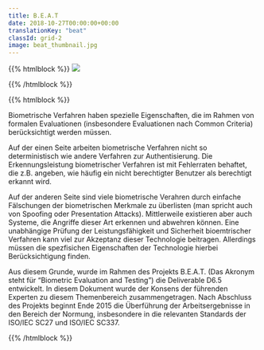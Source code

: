 ```yaml
---
title: B.E.A.T
date: 2018-10-27T00:00:00+00:00
translationKey: "beat"
classId: grid-2
image: beat_thumbnail.jpg
---
```


{{% htmlblock %}}
![](/images/beat.jpg)

{{% /htmlblock %}}

{{% htmlblock %}}

Biometrische Verfahren haben spezielle Eigenschaften, die im Rahmen von formalen Evaluationen (insbesondere Evaluationen nach Common Criteria) berücksichtigt werden müssen.

Auf der einen Seite arbeiten biometrische Verfahren nicht so deterministisch wie andere Verfahren zur Authentisierung. Die Erkennungsleistung biometrischer Verfahren ist mit Fehlerraten behaftet, die z.B. angeben, wie häufig ein nicht berechtigter Benutzer als berechtigt erkannt wird.

Auf der anderen Seite sind viele biometrische Verahren durch einfache Fälschungen der biometrischen Merkmale zu überlisten (man spricht auch von Spoofing oder Presentation Attacks). Mittlerweile existieren aber auch Systeme, die Angriffe dieser Art erkennen und abwehren können. Eine unabhängige Prüfung der Leistungsfähigkeit und Sicherheit bioemtrischer Verfahren kann viel zur Akzeptanz dieser Technologie beitragen. Allerdings müssen die spezfisichen Eigenschaften der Technologie hierbei Berücksichtigung finden.

Aus diesem Grunde, wurde im Rahmen des Projekts B.E.A.T. (Das Akronym steht für “Biometric Evaluation and Testing”) die Deliverable D6.5 entwickelt. In diesem Dokument wurde der Konsens der führenden Experten zu diesem Themenbereich zusammengetragen. Nach Abschluss des Projekts beginnt Ende 2015 die Überführung der Arbeitsergebnisse in den Bereich der Normung, insbesondere in die relevanten Standards der ISO/IEC SC27 und ISO/IEC SC337.

{{% /htmlblock %}}